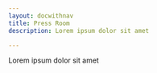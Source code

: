 ```yaml
---
layout: docwithnav
title: Press Room
description: Lorem ipsum dolor sit amet

---
```


Lorem ipsum dolor sit amet
